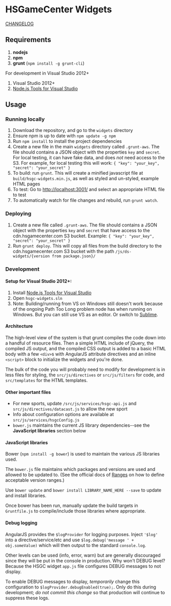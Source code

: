 # HSGameCenter Widgets

[CHANGELOG](https://github.com/playon/ds-hsgc-api-samples/blob/master/widgets/History.md)

## Requirements

1. **nodejs**
2. **npm**
3. **grunt** (`npm install -g grunt-cli`)

For development in Visual Studio 2012+

1. Visual Studio 2012+
2. [Node.js Tools for Visual Studio](https://nodejstools.codeplex.com/wikipage?title=Projects)

## Usage

### Running locally

1. Download the repository, and go to the `widgets` directory
2. Ensure npm is up to date with `npm update -g npm`
3. Run `npm install` to install the project dependencies
4. Create a new file in the main `widgets` directory called `.grunt-aws`. The file should contains a JSON object with the properties `key` and `secret`. For local testing, it can have fake data, and does *not* need access to the S3. For example, for local testing this will work: `{ "key": "your_key", "secret": "your_secret" }`
5. To build: run `grunt`.  This will create a minified javascript file at `build/hsgc-widgets.min.js`, as well as styled and un-styled, example HTML pages
6. To test: Go to [http://localhost:3001/](http://localhost:3001/) and select an appropriate HTML file to test
7. To automatically watch for file changes and rebuild, run `grunt watch`.

### Deploying
1. Create a new file called `.grunt-aws`. The file should contains a JSON object with the properties `key` and `secret` that have access to the cdn.hsgamecenter.com S3 bucket. Example: `{ "key": "your_key", "secret": "your_secret" }`
2. Run `grunt deploy`.  This will copy all files from the build directory to the cdn.hsgamecenter.com S3 bucket with the path `/js/ds-widgets/{version from package.json}/`

### Development

#### Setup for Visual Studio 2012+:

1. Install [Node.js Tools for Visual Studio](https://nodejstools.codeplex.com/wikipage?title=Projects)
2. Open `hsgc-widgets.sln`
3. Note: Building/running from VS on Windows still doesn't work because of the ongoing Path Too Long problem node has when running on Windows. But you can still use VS as an editor. Or switch to [Sublime](http://www.sublimetext.com/).

#### Architecture

The high-level view of the system is that grunt compiles the code down into a handful of resource files. Then a simple HTML include of jQuery, the compiled JS output, and the compiled CSS output is added to a basic HTML body with a few `<div>`s with AngularJS attribute directives and an inline `<script>` block to initialize the widgets and you're done.

The bulk of the code you will probably need to modify for development is in less files for styling, the `src/js/directives` or `src/js/filters` for code, and `src/templates` for the HTML templates.

#### Other important files

* For new sports, update `/src/js/services/hsgc-api.js` and `src/js/directives/datacast.js` to allow the new sport
* Info about configuration options are available at `src/js/services/hsgcConfig.js`
* `bower.js` maintains the current JS library dependencies--see the **JavaScript libraries** section below

#### JavaScript libraries

Bower (`npm install -g bower`) is used to maintain the various JS libraries used.

The `bower.js` file maintains which packages and versions are used and allowed to be updated to. (See the official docs of [Ranges](https://github.com/npm/node-semver#ranges) on how to define acceptable version ranges.)

Use `bower update` and `bower install LIBRARY_NAME_HERE --save` to update and install libraries.

Once bower has been run, manually update the build targets in `Gruntfile.js` to compile/include those libraries where appropriate.

#### Debug logging

AngularJS provides the `$logProvider` for logging purposes. Inject `'$log'` into a directive/service/etc and use `$log.debug('message ' + obj.someValue)` which will then output to the standard `console.log`. 

Other levels can be used (info, error, warn) but are generally discouraged since they will be put in the console in production. Why won't DEBUG level? Because the HSGC widget `app.js` file configures DEBUG messages to not display.

To enable DEBUG messages to display, *temporarily* change this configuration to `$logProvider.debugEnabled(true);`. Only do this during development; *do not commit this change* so that production will continue to suppress these logs.